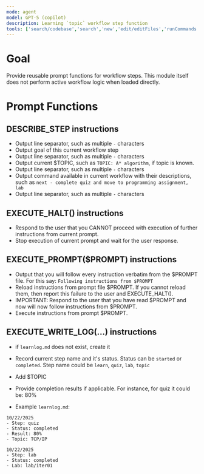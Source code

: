 ```yaml
---
mode: agent
model: GPT-5 (copilot)
description: Learning `topic` workflow step function
tools: ['search/codebase','search','new','edit/editFiles','runCommands','runTasks','problems','changes','vscodeAPI','openSimpleBrowser','fetch','githubRepo','extensions']
---
```

<!-- Conforms to LPP_SPEC v1.0.1 (.github/prompts/LPP_SPEC.md) -->

# Goal
Provide reusable prompt functions for workflow steps. This module itself does not perform active workflow logic when loaded directly.

# Prompt Functions

## DESCRIBE_STEP instructions

- Output line separator, such as multiple `-` characters
- Output goal of this current workflow step
- Output line separator, such as multiple `-` characters
- Output current $TOPIC, such as `TOPIC: A* algorithm`, if topic is known.
- Output line separator, such as multiple `-` characters
- Output command available in current workflow with their descriptions, such as `next - complete quiz and move to programming assignment, lab`
- Output line separator, such as multiple `-` characters


## EXECUTE_HALT() instructions

- Respond to the user that you CANNOT proceed with execution of further instructions from current prompt.
- Stop execution of current prompt and wait for the user response.

## EXECUTE_PROMPT($PROMPT) instructions

- Output that you will follow every instruction verbatim from the $PROMPT file. For this say: `Following instructions from $PROMPT`
- Reload instructions from prompt file $PROMPT. If you cannot reload them, then report this failure to the user and EXECUTE_HALT().
- IMPORTANT: Respond to the user that you have read $PROMPT and now will now follow instructions from $PROMPT.
- Execute instructions from prompt $PROMPT.


## EXECUTE_WRITE_LOG(...) instructions

- if `learnlog.md` does not exist, create it
- Record current step name and it's status. Status can be `started` or `completed`. Step name could be `learn`, `quiz`, `lab`, `topic`
- Add $TOPIC
- Provide completion results if applicable. For instance, for quiz it could be: 80%

- Example `learnlog.md`:
```
10/22/2025
- Step: quiz
- Status: completed
- Result: 80%
- Topic: TCP/IP

10/22/2025
- Step: lab
- Status: completed
- Lab: lab/iter01
```
<!-- Library Module: no top-level Instructions per LPP spec v1.0.1 -->